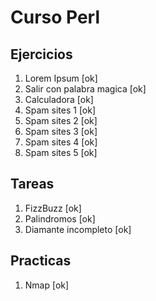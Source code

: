 # Curso Perl

## Ejercicios
1. Lorem Ipsum [ok]
1. Salir con palabra magica [ok]
1. Calculadora [ok]
1. Spam sites 1 [ok]
1. Spam sites 2 [ok]
1. Spam sites 3 [ok]
1. Spam sites 4 [ok]
1. Spam sites 5 [ok]

## Tareas
1. FizzBuzz [ok]
1. Palindromos [ok]
1. Diamante incompleto [ok]

## Practicas
1. Nmap [ok]